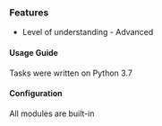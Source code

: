 ### Features

- Level of understanding - Advanced

#### Usage Guide

Tasks were written on Python 3.7

#### Configuration

All modules are built-in



